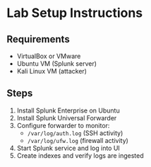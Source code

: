 # Lab Setup Instructions

## Requirements
- VirtualBox or VMware
- Ubuntu VM (Splunk server)
- Kali Linux VM (attacker)

## Steps
1. Install Splunk Enterprise on Ubuntu  
2. Install Splunk Universal Forwarder  
3. Configure forwarder to monitor:
   - `/var/log/auth.log` (SSH activity)
   - `/var/log/ufw.log` (firewall activity)
4. Start Splunk service and log into UI
5. Create indexes and verify logs are ingested
